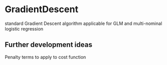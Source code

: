# GradientDescent
standard Gradient Descent algorithm applicable for GLM and multi-nominal logistic regression

## Further development ideas
Penalty terms to apply to cost function
